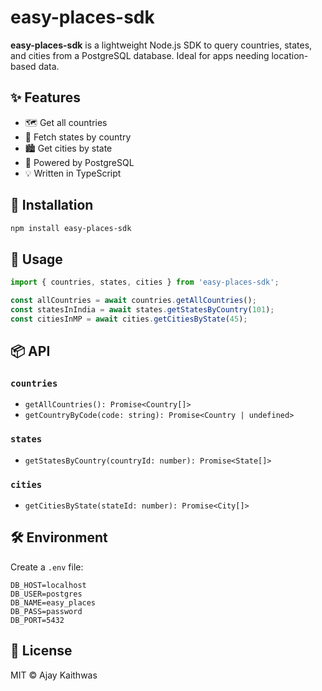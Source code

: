 # easy-places-sdk

**easy-places-sdk** is a lightweight Node.js SDK to query countries, states, and cities from a PostgreSQL database. Ideal for apps needing location-based data.

## ✨ Features
- 🗺 Get all countries
- 📍 Fetch states by country
- 🏙 Get cities by state
- 🔌 Powered by PostgreSQL
- 💡 Written in TypeScript

## 🚀 Installation
```bash
npm install easy-places-sdk
```

## 🔧 Usage
```ts
import { countries, states, cities } from 'easy-places-sdk';

const allCountries = await countries.getAllCountries();
const statesInIndia = await states.getStatesByCountry(101);
const citiesInMP = await cities.getCitiesByState(45);
```

## 📦 API
### `countries`
- `getAllCountries(): Promise<Country[]>`
- `getCountryByCode(code: string): Promise<Country | undefined>`

### `states`
- `getStatesByCountry(countryId: number): Promise<State[]>`

### `cities`
- `getCitiesByState(stateId: number): Promise<City[]>`

## 🛠 Environment
Create a `.env` file:
```env
DB_HOST=localhost
DB_USER=postgres
DB_NAME=easy_places
DB_PASS=password
DB_PORT=5432
```

## 📜 License
MIT © Ajay Kaithwas